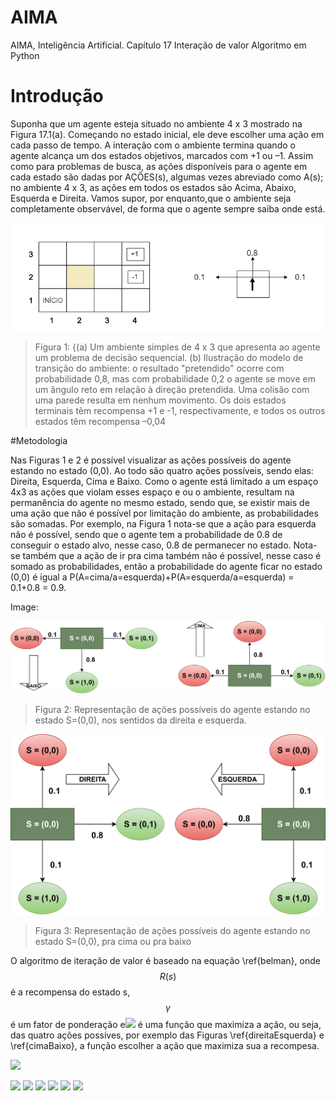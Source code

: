 # AIMA
AIMA, Inteligência Artificial. Capítulo 17 Interação de valor Algoritmo em Python  


# Introdução

Suponha que um agente esteja situado no ambiente 4 x 3 mostrado na Figura 17.1(a). Começando no estado inicial, ele deve escolher uma ação em cada passo de tempo. A interação com o ambiente termina quando o agente alcança um dos estados objetivos, marcados com +1 ou –1. Assim como para problemas de busca, as ações disponíveis para o agente em cada estado são dadas por AÇÕES(s), algumas vezes abreviado como A(s); no ambiente 4 x 3, as ações em todos os estados são Acima, Abaixo, Esquerda e Direita. Vamos supor, por enquanto,que o ambiente seja completamente observável, de forma que o agente sempre saiba onde está.


![](https://raw.githubusercontent.com/natorjunior/AIMA/master/mundo4x3.PNG)

> Figura 1: {(a) Um ambiente simples de 4 x 3 que apresenta ao agente um problema de decisão sequencial. (b) Ilustração do modelo de transição do ambiente: o resultado "pretendido" ocorre com probabilidade 0,8, mas com probabilidade 0,2 o agente se move em um ângulo reto em relação à direção pretendida. Uma colisão com uma parede resulta em nenhum movimento. Os dois estados terminais têm recompensa +1 e -1, respectivamente, e todos os outros estados têm recompensa –0,04

#Metodologia

Nas Figuras 1 e 2 é possível visualizar as ações possíveis do agente estando no estado (0,0). Ao todo são quatro ações possíveis, sendo elas: Direita, Esquerda, Cima e Baixo. Como o agente está limitado a um espaço 4x3 as ações que violam esses espaço e ou o ambiente, resultam na permanência do agente no mesmo estado, sendo que, se existir mais de uma ação que não é possível por limitação do ambiente, as probabilidades são somadas. Por exemplo, na Figura 1 nota-se que a ação para esquerda não é possível, sendo que o agente tem a probabilidade de 0.8 de conseguir o estado alvo, nesse caso, 0.8 de permanecer no estado. Nota-se também que a ação de ir pra cima também não é possível, nesse caso é somado as probabilidades, então  a probabilidade do agente ficar no estado (0,0) é igual a P(A=cima/a=esquerda)+P(A=esquerda/a=esquerda) = 0.1+0.8 = 0.9.

Image:

![](https://raw.githubusercontent.com/natorjunior/AIMA/master/cima_baixo_IV.png)

>Figura 2: Representação de ações possíveis do agente estando no estado S=(0,0), nos sentidos da direita e esquerda.

![](https://raw.githubusercontent.com/natorjunior/AIMA/master/direita_estqueda_IV.png)

> Figura 3: Representação de ações possíveis do agente estando no estado S=(0,0), pra cima ou pra baixo

O algoritmo de iteração de valor é baseado na equação \ref{belman}, onde $$R(s)$$ é a recompensa do estado s, $$\gamma$$ é um fator de ponderação e<img src="https://latex.codecogs.com/svg.latex?max \limits_{a \in A(s)} \sum_{s'} P(S'|s,a) U(s')" title=" " />  é uma função que maximiza a ação, ou seja, das quatro ações possíves, por exemplo das Figuras \ref{direitaEsquerda} e \ref{cimaBaixo}, a função escolher a ação que maximiza sua a recompesa. 

<img src="https://latex.codecogs.com/svg.latex?U(s) = R(s) + \gamma \max\limits_{a \in A(s)} \sum_{s'} P(S'|s,a) U(s')" title=" " />


![](https://img.shields.io/github/stars/pandao/editor.md.svg) ![](https://img.shields.io/github/forks/pandao/editor.md.svg) ![](https://img.shields.io/github/tag/pandao/editor.md.svg) ![](https://img.shields.io/github/release/pandao/editor.md.svg) ![](https://img.shields.io/github/issues/pandao/editor.md.svg) ![](https://img.shields.io/bower/v/editor.md.svg)